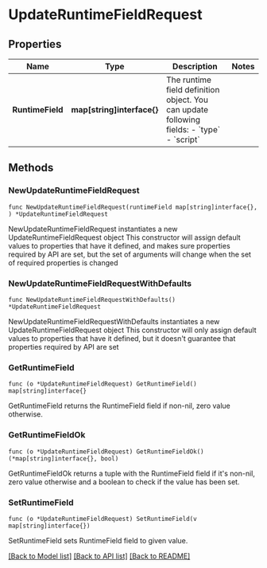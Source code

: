 # UpdateRuntimeFieldRequest

## Properties

Name | Type | Description | Notes
------------ | ------------- | ------------- | -------------
**RuntimeField** | **map[string]interface{}** | The runtime field definition object.  You can update following fields:  - &#x60;type&#x60; - &#x60;script&#x60;  | 

## Methods

### NewUpdateRuntimeFieldRequest

`func NewUpdateRuntimeFieldRequest(runtimeField map[string]interface{}, ) *UpdateRuntimeFieldRequest`

NewUpdateRuntimeFieldRequest instantiates a new UpdateRuntimeFieldRequest object
This constructor will assign default values to properties that have it defined,
and makes sure properties required by API are set, but the set of arguments
will change when the set of required properties is changed

### NewUpdateRuntimeFieldRequestWithDefaults

`func NewUpdateRuntimeFieldRequestWithDefaults() *UpdateRuntimeFieldRequest`

NewUpdateRuntimeFieldRequestWithDefaults instantiates a new UpdateRuntimeFieldRequest object
This constructor will only assign default values to properties that have it defined,
but it doesn't guarantee that properties required by API are set

### GetRuntimeField

`func (o *UpdateRuntimeFieldRequest) GetRuntimeField() map[string]interface{}`

GetRuntimeField returns the RuntimeField field if non-nil, zero value otherwise.

### GetRuntimeFieldOk

`func (o *UpdateRuntimeFieldRequest) GetRuntimeFieldOk() (*map[string]interface{}, bool)`

GetRuntimeFieldOk returns a tuple with the RuntimeField field if it's non-nil, zero value otherwise
and a boolean to check if the value has been set.

### SetRuntimeField

`func (o *UpdateRuntimeFieldRequest) SetRuntimeField(v map[string]interface{})`

SetRuntimeField sets RuntimeField field to given value.



[[Back to Model list]](../README.md#documentation-for-models) [[Back to API list]](../README.md#documentation-for-api-endpoints) [[Back to README]](../README.md)


